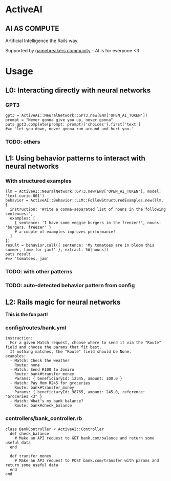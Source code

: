 # ActiveAI

## AI AS COMPUTE

Artificial Intelligence the Rails way.

Supported by [gamebreakers community](https://gamebreakers.org) - AI is for everyone <3

# Usage

## L0: Interacting directly with neural networks

### GPT3

```
gpt3 = ActiveAI::NeuralNetwork::GPT3.new(ENV['OPEN_AI_TOKEN'])
prompt = "Never gonna give you up, never gonna"
puts gpt3.complete(prompt: prompt)['choices'].first['text']
#=> 'let you down, never gonna run around and hurt you.'
```

### TODO: others

## L1: Using behavior patterns to interact with neural networks

### With structured examples

```
llm = ActiveAI::NeuralNetwork::GPT3.new(ENV['OPEN_AI_TOKEN'], model: 'text-curie-001')
behavior = ActiveAI::Behavior::LLM::FollowStructuredExamples.new(llm, {
  instruction: 'Write a comma-separated list of nouns in the following sentences:',
  examples: [
    { sentence: 'I have some veggie burgers in the freezer!', nouns: 'burgers, freezer' }
    # a couple of examples improves performance!
  ]
})
result = behavior.call({ sentence: 'My tomatoes are in bloom this summer, time for jam!' }, extract: %W[nouns])
puts result
#=> 'tomatoes, jam'
```

### TODO: with other patterns

### TODO: auto-detected behavior pattern from config

## L2: Rails magic for neural networks

**This is the fun part!**

### config/routes/bank.yml

```
instruction:
  For a given Match request, choose where to send it via the "Route" field and choose the params that fit best.
  If nothing matches, the "Route" field should be None.
examples:
  - Match: Check the weather
    Route: none
  - Match: Send R100 to Jomiro
    Route: bank#transfer_money
    Params: { beneficiaryId: 12345, amount: 100.0 }
  - Match: Pay Mom R245 for groceries
    Route: bank#transfer_money
    Params: { beneficiaryId: 98765, amount: 245.0, reference: "Groceries <3" }
  - Match: What's my bank balance?
    Route: bank#check_balance
```

### controllers/bank_controller.rb

```
class BankController < ActiveAI::Controller
  def check_balance
    # Make an API request to GET bank.com/balance and return some useful data
  end

  def transfer_money
    # Make an API request to POST bank.com/transfer with params and return some useful data
  end
end
```
